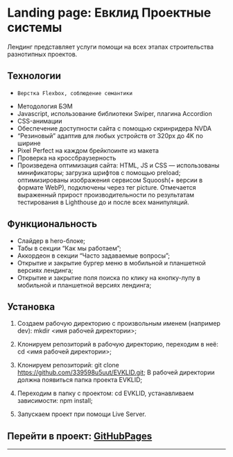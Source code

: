 # Landing page: **Евклид Проектные системы**

Лендинг представляет услуги помощи на всех этапах строительства разнотипных проектов. 


## Технологии

*	  Верстка Flexbox, соблюдение семантики
* 	Методология БЭМ
*   Javascript, использование библиотеки Swiper, плагина Accordion
* 	CSS-анимации
* 	Обеспечение доступности сайта с помощью скринридера NVDA
* 	“Резиновый” адаптив для любых устройств от 320px до 4K по ширине
* 	Pixel Perfect на каждом брейкпоинте из макета
* 	Проверка на кроссбраузерность
*   Произведена оптимизация сайта: HTML, JS и CSS —  использованы минификаторы; загрузка шрифтов 
    с помощью preload; оптимизированы изображения сервисом Squoosh(+ версии в формате WebP), 
    подключены через тег picture. Отмечается выраженный прирост производительности по результатам 
    тестирования в Lighthouse до и после всех манипуляций.



## Функциональность

*	Слайдер в hero-блоке;
*	Табы в секции “Как мы работаем”;
*	Аккордеон в секции “Часто задаваемые вопросы”;
*	Открытие и закрытие бургер меню в мобильной и планшетной версиях лендинга;
*	Открытие и закрытие поля поиска по клику на кнопку-лупу в мобильной и планшетной версиях лендинга;



## Установка

1.	Создаем рабочую директорию с произвольным именем (например dev):
    mkdir <имя рабочей директории>;

2.	Клонируем репозиторий в рабочую директорию, переходим в неё: 
    cd <имя рабочей директории>;

3.	Клонируем репозиторий: git clone https://github.com/339598u5uut/EVKLID.git;
    В рабочей директории должна появиться папка проекта EVKLID;

4.	Переходим в папку с проектом:
    cd EVKLID, устанавливаем зависимости: npm install;

5.	Запускаем проект при помощи Live Server.

## Перейти в проект: [GitHubPages](https://339598u5uut.github.io/EVKLID/)


***  

